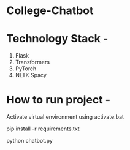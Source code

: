 # College-Chatbot

# Technology Stack -
1) Flask
2) Transformers
3) PyTorch
4) NLTK Spacy

# How to run project -
Activate virtual environment using activate.bat

pip install -r requirements.txt

python chatbot.py
